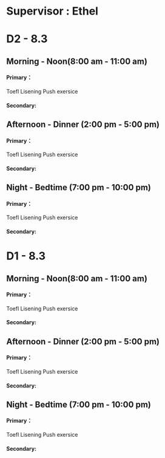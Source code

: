 # **Supervisor : Ethel**

# D2 - 8.3

## Morning - Noon(8:00 am - 11:00 am)

#### Primary：

Toefl Lisening Push exersice

#### Secondary:

## Afternoon - Dinner (2:00 pm - 5:00 pm)

#### Primary：

Toefl Lisening Push exersice

#### Secondary:

## Night - Bedtime (7:00 pm - 10:00 pm)

#### Primary：

Toefl Lisening Push exersice

#### Secondary:

# D1 - 8.3

## Morning - Noon(8:00 am - 11:00 am)
#### Primary：

Toefl Lisening Push exersice

#### Secondary:

## Afternoon - Dinner (2:00 pm - 5:00 pm)
#### Primary：

Toefl Lisening Push exersice

#### Secondary:

## Night - Bedtime (7:00 pm - 10:00 pm)
#### Primary：

Toefl Lisening Push exersice

#### Secondary: